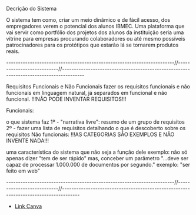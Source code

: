 Decrição do Sistema

O sistema tem como, criar um meio dinâmico e de fácil acesso, dos empregadores verem o potencial dos alunos IBMEC. 
Uma plataforma que vai servir como portfólio dos projetos dos alunos da instituição seria uma vitrine para empresas 
procurando colaboradores ou até mesmo possíveis patrocinadores para os protótipos que estarão lá se tornarem produtos reais.

-----------------------------------------------------------------------//---------------------------//---------------------------------------------------------------------------------------

Requisitos Funcionais e Não Funcionais fazer os requisitos funcionais e não funcionais em linguagem natural, já separados em funcional e não funcional. !!!NÃO PODE INVENTAR REQUISITOS!!!

Funcionais:

o que sistema faz
1º - "narrativa livre": resumo de um grupo de requisitos
2º - fazer uma lista de requisitos detalhando o que é descoberto sobre os requisitos
Não funcionais: !!!AS CATEGORIAS SÃO EXEMPLOS E NÃO INVENTE NADA!!!

uma característica do sistema que não seja a função dele
exemplo: não só apenas dizer "tem de ser rápido" mas, conceber um parâmetro "...deve ser capaz de processar 1.000.000 de documentos por segundo."
exemplo: "ser feito em web"

-----------------------------------------------------------------------//---------------------------//-------------------------------------------------------------------------------------
- [Link Canva](https://www.canva.com/design/DAGRn4R6vFE/oyBG_y9jbTR9W0tt9X101w/edit?utm_content=DAGRn4R6vFE&utm_campaign=designshare&utm_medium=link2&utm_source=sharebutton)
